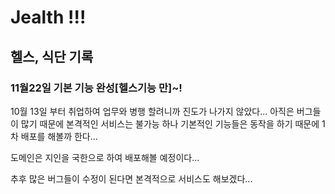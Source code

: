 # Jealth !!!

## 헬스, 식단 기록


### 11월22일 기본 기능 완성[헬스기능 만]~!
10월 13일 부터 취업하여 업무와 병행 할려니까 진도가 나가지 않았다...
아직은 버그들이 많기 때문에 본격적인 서비스는 불가능 하나 기본적인 기능들은 동작을 하기 때문에 1차 배포를 해볼까 한다...

도메인은 지인을 국한으로 하여 배포해볼 예정이다...

추후 많은 버그들이 수정이 된다면 본격적으로 서비스도 해보겠다...
